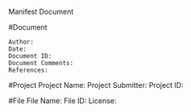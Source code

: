 Manifest Document

#Document

    Author:
    Date:
    Document ID:
    Document Comments:
    References:


#Project
    Project Name:
    Project Submitter:
    Project ID:
    

#File
    File Name:
    File ID:
    License:


